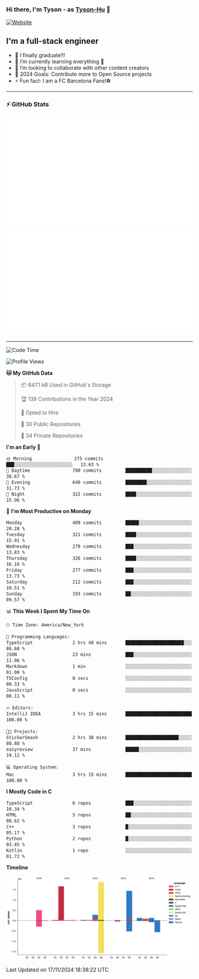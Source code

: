### Hi there, I'm Tyson - as [Tyson-Hu][website] 👋

[![Website](https://img.shields.io/website?label=Tianzhe.me&style=for-the-badge&url=https%3A%2F%2Ftianzhe.me)](https://tianzhe.me)


## I'm a full-stack engineer

- 🔭 I finally graduate!!!
- 🌱 I’m currently learning everything 🤣
- 👯 I’m looking to collaborate with other content creators
- 🥅 2024 Goals: Contribute more to Open Source projects
- ⚡ Fun fact: I am a FC Barcelona Fans!⚽️

---

### ⚡️ GitHub Stats
![](https://raw.githubusercontent.com/Tyson-Hu/github-stats-card/master/generated/overview.svg)
![](https://raw.githubusercontent.com/Tyson-Hu/github-stats-card/master/generated/languages.svg)

---

<!--START_SECTION:waka-->
![Code Time](http://img.shields.io/badge/Code%20Time-259%20hrs%2038%20mins-blue)

![Profile Views](http://img.shields.io/badge/Profile%20Views-0-blue)

**🐱 My GitHub Data** 

> 📦 647.1 kB Used in GitHub's Storage 
 > 
> 🏆 139 Contributions in the Year 2024
 > 
> 💼 Opted to Hire
 > 
> 📜 30 Public Repositories 
 > 
> 🔑 34 Private Repositories 
 > 
**I'm an Early 🐤** 

```text
🌞 Morning                275 commits         ███░░░░░░░░░░░░░░░░░░░░░░   13.63 % 
🌆 Daytime                780 commits         ██████████░░░░░░░░░░░░░░░   38.67 % 
🌃 Evening                640 commits         ████████░░░░░░░░░░░░░░░░░   31.73 % 
🌙 Night                  322 commits         ████░░░░░░░░░░░░░░░░░░░░░   15.96 % 
```
📅 **I'm Most Productive on Monday** 

```text
Monday                   409 commits         █████░░░░░░░░░░░░░░░░░░░░   20.28 % 
Tuesday                  321 commits         ████░░░░░░░░░░░░░░░░░░░░░   15.91 % 
Wednesday                279 commits         ███░░░░░░░░░░░░░░░░░░░░░░   13.83 % 
Thursday                 326 commits         ████░░░░░░░░░░░░░░░░░░░░░   16.16 % 
Friday                   277 commits         ███░░░░░░░░░░░░░░░░░░░░░░   13.73 % 
Saturday                 212 commits         ███░░░░░░░░░░░░░░░░░░░░░░   10.51 % 
Sunday                   193 commits         ██░░░░░░░░░░░░░░░░░░░░░░░   09.57 % 
```


📊 **This Week I Spent My Time On** 

```text
🕑︎ Time Zone: America/New_York

💬 Programming Languages: 
TypeScript               2 hrs 49 mins       ██████████████████████░░░   86.60 % 
JSON                     23 mins             ███░░░░░░░░░░░░░░░░░░░░░░   11.96 % 
Markdown                 1 min               ░░░░░░░░░░░░░░░░░░░░░░░░░   01.00 % 
TSConfig                 0 secs              ░░░░░░░░░░░░░░░░░░░░░░░░░   00.33 % 
JavaScript               0 secs              ░░░░░░░░░░░░░░░░░░░░░░░░░   00.11 % 

🔥 Editors: 
IntelliJ IDEA            3 hrs 15 mins       █████████████████████████   100.00 % 

🐱‍💻 Projects: 
StickerSmash             2 hrs 38 mins       ████████████████████░░░░░   80.88 % 
eazyreview               37 mins             █████░░░░░░░░░░░░░░░░░░░░   19.12 % 

💻 Operating System: 
Mac                      3 hrs 15 mins       █████████████████████████   100.00 % 
```

**I Mostly Code in C** 

```text
TypeScript               6 repos             ███░░░░░░░░░░░░░░░░░░░░░░   10.34 % 
HTML                     5 repos             ██░░░░░░░░░░░░░░░░░░░░░░░   08.62 % 
C++                      3 repos             █░░░░░░░░░░░░░░░░░░░░░░░░   05.17 % 
Python                   2 repos             █░░░░░░░░░░░░░░░░░░░░░░░░   03.45 % 
Kotlin                   1 repo              ░░░░░░░░░░░░░░░░░░░░░░░░░   01.72 % 
```



**Timeline**

![Lines of Code chart](https://raw.githubusercontent.com/Tyson-Hu/Tyson-Hu/main/assets/bar_graph.png)


 Last Updated on 17/11/2024 18:38:22 UTC
<!--END_SECTION:waka-->


[website]: https://github.com/Tyson-Hu
